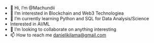 - 👋 Hi, I’m @Machundii
- 👀 I’m interested in Blockchain and Web3 Technologiea
- 🌱 I’m currently learning Python and SQL for Data Analysis/Science
- Interested in AI/ML 
- 💞️ I’m looking to collaborate on anything interesting 
- 📫 How to reach me danielikilama@gmail.com 

<!---
Machundii/Machundii is a ✨ special ✨ repository because its `README.md` (this file) appears on your GitHub profile.
You can click the Preview link to take a look at your changes.
--->
